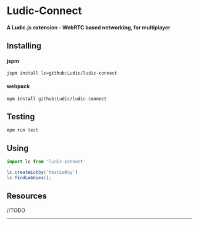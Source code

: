 # Ludic-Connect

#### A Ludic.js extension - WebRTC based networking, for multiplayer ####


## Installing

#### jspm

`jspm install lc=github:Ludic/ludic-connect`

#### webpack

`npm install github:Ludic/ludic-connect`

## Testing
`npm run test`

## Using
```javascript
import lc from 'ludic-connect'

lc.createLobby('testLobby')
lc.findLobbies();

```

## Resources

//TODO
***

